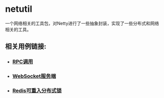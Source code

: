 netutil
========================

一个网络相关的工具包，对Netty进行了一些抽象封装，实现了一些分布式和网络相关的工具。


## 相关用例链接: 
- ### [RPC调用]()
- ### [WebSocket服务端]()
- ### [Redis可重入分布式锁]()
 